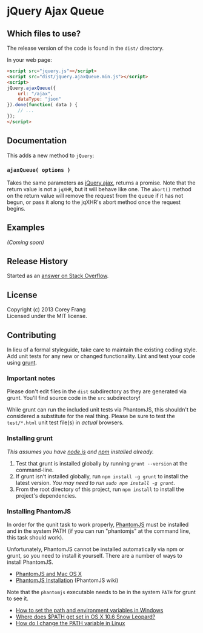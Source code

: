 # jQuery Ajax Queue

## Which files to use?
The release version of the code is found in the `dist/` directory.

In your web page:

```html
<script src="jquery.js"></script>
<script src="dist/jquery.ajaxQueue.min.js"></script>
<script>
jQuery.ajaxQueue({
	url: "/ajax",
	dataType: "json"
}).done(function( data ) {
	// ...
});
</script>
```

## Documentation

This adds a new method to `jQuery`:

### `ajaxQueue( options )` 
Takes the same parameters as [jQuery.ajax](http://api.jquery.com/jQuery.ajax), returns a promise.  Note that the return value is not a `jqXHR`, but it will behave like one.  The `abort()` method on the return value will remove the request from the queue if it has not begun, or pass it along to the jqXHR's abort method once the request begins.

## Examples
_(Coming soon)_

## Release History

Started as an [answer on Stack Overflow](http://stackoverflow.com/a/3035268/91914).

## License
Copyright (c) 2013 Corey Frang  
Licensed under the MIT license.

## Contributing
In lieu of a formal styleguide, take care to maintain the existing coding style. Add unit tests for any new or changed functionality. Lint and test your code using [grunt](https://github.com/cowboy/grunt).

### Important notes
Please don't edit files in the `dist` subdirectory as they are generated via grunt. You'll find source code in the `src` subdirectory!

While grunt can run the included unit tests via PhantomJS, this shouldn't be considered a substitute for the real thing. Please be sure to test the `test/*.html` unit test file(s) in _actual_ browsers.

### Installing grunt
_This assumes you have [node.js](http://nodejs.org/) and [npm](http://npmjs.org/) installed already._

1. Test that grunt is installed globally by running `grunt --version` at the command-line.
1. If grunt isn't installed globally, run `npm install -g grunt` to install the latest version. _You may need to run `sudo npm install -g grunt`._
1. From the root directory of this project, run `npm install` to install the project's dependencies.

### Installing PhantomJS

In order for the qunit task to work properly, [PhantomJS](http://www.phantomjs.org/) must be installed and in the system PATH (if you can run "phantomjs" at the command line, this task should work).

Unfortunately, PhantomJS cannot be installed automatically via npm or grunt, so you need to install it yourself. There are a number of ways to install PhantomJS.

* [PhantomJS and Mac OS X](http://ariya.ofilabs.com/2012/02/phantomjs-and-mac-os-x.html)
* [PhantomJS Installation](http://code.google.com/p/phantomjs/wiki/Installation) (PhantomJS wiki)

Note that the `phantomjs` executable needs to be in the system `PATH` for grunt to see it.

* [How to set the path and environment variables in Windows](http://www.computerhope.com/issues/ch000549.htm)
* [Where does $PATH get set in OS X 10.6 Snow Leopard?](http://superuser.com/questions/69130/where-does-path-get-set-in-os-x-10-6-snow-leopard)
* [How do I change the PATH variable in Linux](https://www.google.com/search?q=How+do+I+change+the+PATH+variable+in+Linux)
